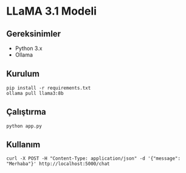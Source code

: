 # LLaMA 3.1 Modeli

## Gereksinimler
- Python 3.x
- Ollama

## Kurulum
```
pip install -r requirements.txt
ollama pull llama3:8b
```

## Çalıştırma
```
python app.py
```

## Kullanım
```
curl -X POST -H "Content-Type: application/json" -d '{"message": "Merhaba"}' http://localhost:5000/chat
``` 